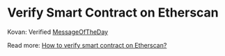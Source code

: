 # Verify Smart Contract on Etherscan

Kovan: Verified [MessageOfTheDay](https://kovan.etherscan.io/address/0x91926e1e9c7bdb0be4d2226caf7036392cc06763)

Read more: [How to verify smart contract on Etherscan?](https://michalzalecki.com/how-to-verify-smart-contract-on-etherscan/)
